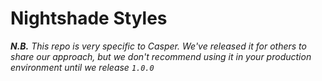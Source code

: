 # Nightshade Styles

_**N.B.** This repo is very specific to Casper. We've released it for others
to share our approach, but we don't recommend using it in your production
environment until we release `1.0.0`_
